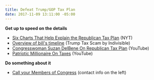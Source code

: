 ```yaml
---
title: Defeat Trump/GOP Tax Plan
date: 2017-11-09 13:11:00 -05:00
---
```


**Get up to speed on the details**
* [Six Charts That Help Explain
the Republican Tax Plan](https://www.nytimes.com/interactive/2017/09/27/us/politics/six-charts-to-explain-the-republican-tax-plan.html) (NYT)
* [Overview of bill's timeline](https://www.trumptaxscam.org/scam/) (Trump Tax Scam by Indivisible)
* [Congresswoman Suzan DelBene On Republican Tax Plan](https://www.youtube.com/watch?v=h2B00vqD4zI) (YouTube)
* [Patriotic Millionaire On Taxes](https://www.youtube.com/watch?v=KKJpx3-Zwdg) (YouTube)

**Do something about it**
* [Call your Members of Congress](https://www.trumptaxscam.org/scam/) (contact info on the left)